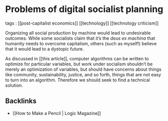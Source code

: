 # Problems of digital socialist planning

tags
: [[post-capitalist economics]] [[technology]] [[technology criticism]]

Organizing all social production by machine would lead to undesirable outcomes. While some socialists claim that it&rsquo;s the _deus ex machina_ that humanity needs to overcome capitalism, others (such as myself!) believe that it would lead to a dystopic future.

As discussed in [[this article]], computer algorithms can be written to optimize for particular variables, but work under socialism shouldn&rsquo;t be merely an optimization of variables, but should have concerns about things like community, sustainability, justice, and so forth, things that are not easy to turn into an algorithm. Therefore we should seek to find a technical solution.


## Backlinks

-   [[How to Make a Pencil | Logic Magazine]]
